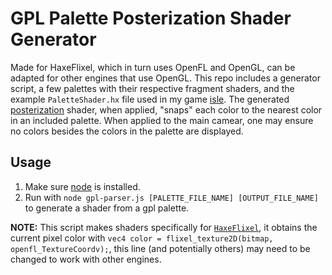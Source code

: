 # GPL Palette Posterization Shader Generator
Made for HaxeFlixel, which in turn uses OpenFL and OpenGL, can be adapted for other engines that use OpenGL. This repo includes a generator script, a few palettes with their respective fragment shaders, and the example `PaletteShader.hx` file used in my game [isle](https://zzox.itch.io/isle). The generated [posterization](https://en.wikipedia.org/wiki/Posterization) shader, when applied, "snaps" each color to the nearest color in an included palette.  When applied to the main camear, one may ensure no colors besides the colors in the palette are displayed.

## Usage
1. Make sure [node](https://nodejs.org/) is installed.
2. Run with `node gpl-parser.js [PALETTE_FILE_NAME] [OUTPUT_FILE_NAME]` to generate a shader from a gpl palette.

__NOTE:__ This script makes shaders specifically for [`HaxeFlixel`](https://haxeflixe.com), it obtains the current pixel color with `vec4 color = flixel_texture2D(bitmap, openfl_TextureCoordv);`, this line (and potentially others) may need to be changed to work with other engines.
